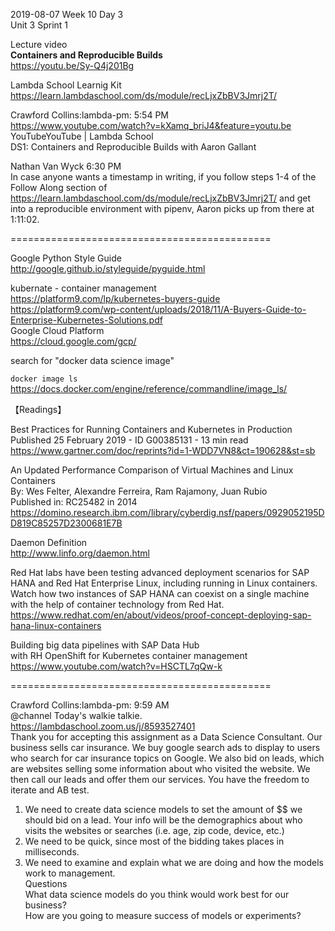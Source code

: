 
2019-08-07 Week 10 Day 3    
Unit 3 Sprint 1 

Lecture video  
**Containers and Reproducible Builds**  
https://youtu.be/Sy-Q4j201Bg  

Lambda School Learnig Kit  
https://learn.lambdaschool.com/ds/module/recLjxZbBV3Jmrj2T/  

Crawford Collins:lambda-pm: 5:54 PM    
https://www.youtube.com/watch?v=kXamq_briJ4&feature=youtu.be  
YouTubeYouTube | Lambda School  
DS1: Containers and Reproducible Builds with Aaron Gallant  

Nathan Van Wyck 6:30 PM   
In case anyone wants a timestamp in writing, if you follow steps 1-4 of the Follow Along section of https://learn.lambdaschool.com/ds/module/recLjxZbBV3Jmrj2T/ and get into a reproducible environment with pipenv, Aaron picks up from there at 1:11:02.

=============================================

Google Python Style Guide  
http://google.github.io/styleguide/pyguide.html  

kubernate - container management  
https://platform9.com/lp/kubernetes-buyers-guide    
https://platform9.com/wp-content/uploads/2018/11/A-Buyers-Guide-to-Enterprise-Kubernetes-Solutions.pdf   
Google Cloud Platform  
https://cloud.google.com/gcp/  

search for "docker data science image"

`docker image ls`  
https://docs.docker.com/engine/reference/commandline/image_ls/  
 
【Readings】  

Best Practices for Running Containers and Kubernetes in Production  
Published 25 February 2019 - ID G00385131 - 13 min read  
https://www.gartner.com/doc/reprints?id=1-WDD7VN8&ct=190628&st=sb  

An Updated Performance Comparison of Virtual Machines and Linux Containers  
By: Wes Felter, Alexandre Ferreira, Ram Rajamony, Juan Rubio  
Published in: RC25482 in 2014    
https://domino.research.ibm.com/library/cyberdig.nsf/papers/0929052195DD819C85257D2300681E7B   
 
Daemon Definition  
http://www.linfo.org/daemon.html  

Red Hat labs have been testing advanced deployment scenarios for SAP HANA and Red Hat Enterprise Linux, including running in Linux containers. Watch how two instances of SAP HANA can coexist on a single machine with the help of container technology from Red Hat.  
https://www.redhat.com/en/about/videos/proof-concept-deploying-sap-hana-linux-containers

Building big data pipelines with SAP Data Hub   
with RH OpenShift for Kubernetes container management  
https://www.youtube.com/watch?v=HSCTL7qQw-k  

=============================================

Crawford Collins:lambda-pm: 9:59 AM  
@channel Today's walkie talkie.  https://lambdaschool.zoom.us/j/8593527401  
Thank you for accepting this assignment as a Data Science Consultant.  Our business sells car insurance. We buy google search ads to display to users who search for car insurance topics on Google. We also bid on leads, which are websites selling some information about who visited the website. We then call our leads and offer them our services. You have the freedom to iterate and AB test.
1. We need to create data science models to set the amount of $$ we should bid on a lead. Your info will be the demographics about who visits the websites or searches (i.e. age, zip code, device, etc.)  
2. We need to be quick, since most of the bidding takes places in milliseconds.  
3. We need to examine and explain what we are doing and how the models work to management.  
Questions  
What data science models do you think would work best for our business?  
How are you going to measure success of models or experiments?   
